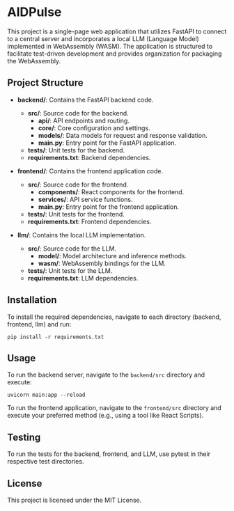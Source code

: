 # AIDPulse

This project is a single-page web application that utilizes FastAPI to connect to a central server and incorporates a local LLM (Language Model) implemented in WebAssembly (WASM). The application is structured to facilitate test-driven development and provides organization for packaging the WebAssembly.

## Project Structure

- **backend/**: Contains the FastAPI backend code.
  - **src/**: Source code for the backend.
    - **api/**: API endpoints and routing.
    - **core/**: Core configuration and settings.
    - **models/**: Data models for request and response validation.
    - **main.py**: Entry point for the FastAPI application.
  - **tests/**: Unit tests for the backend.
  - **requirements.txt**: Backend dependencies.

- **frontend/**: Contains the frontend application code.
  - **src/**: Source code for the frontend.
    - **components/**: React components for the frontend.
    - **services/**: API service functions.
    - **main.py**: Entry point for the frontend application.
  - **tests/**: Unit tests for the frontend.
  - **requirements.txt**: Frontend dependencies.

- **llm/**: Contains the local LLM implementation.
  - **src/**: Source code for the LLM.
    - **model/**: Model architecture and inference methods.
    - **wasm/**: WebAssembly bindings for the LLM.
  - **tests/**: Unit tests for the LLM.
  - **requirements.txt**: LLM dependencies.

## Installation

To install the required dependencies, navigate to each directory (backend, frontend, llm) and run:

```
pip install -r requirements.txt
```

## Usage

To run the backend server, navigate to the `backend/src` directory and execute:

```
uvicorn main:app --reload
```

To run the frontend application, navigate to the `frontend/src` directory and execute your preferred method (e.g., using a tool like React Scripts).

## Testing

To run the tests for the backend, frontend, and LLM, use pytest in their respective test directories.

## License

This project is licensed under the MIT License.
